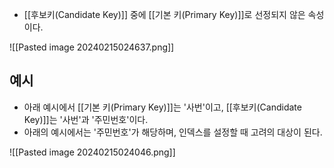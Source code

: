 - [[후보키(Candidate Key)]] 중에 [[기본 키(Primary Key)]]로 선정되지 않은 속성이다. 

![[Pasted image 20240215024637.png]]

## 예시

- 아래 예시에서 [[기본 키(Primary Key)]]는 '사번'이고, [[후보키(Candidate Key)]]는 '사번'과 '주민번호'이다.
- 아래의 예시에서는 '주민번호'가 해당하며, 인덱스를 설정할 때 고려의 대상이 된다.

![[Pasted image 20240215024046.png]]